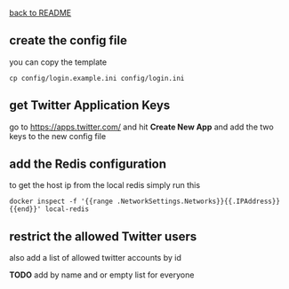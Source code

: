 [back to README](../README.md)

## create the config file
you can copy the template
```
cp config/login.example.ini config/login.ini
```

## get Twitter Application Keys
go to https://apps.twitter.com/ and hit **Create New App** and add the two keys to the new config file

## add the Redis configuration
to get the host ip from the local redis simply run this
```
docker inspect -f '{{range .NetworkSettings.Networks}}{{.IPAddress}}{{end}}' local-redis
```

## restrict the allowed Twitter users
also add a list of allowed twitter accounts by id

**TODO** add by name and or empty list for everyone
